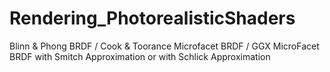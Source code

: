 # Rendering_PhotorealisticShaders
Blinn &amp; Phong BRDF / Cook &amp; Toorance Microfacet BRDF / GGX MicroFacet BRDF with Smitch Approximation or with Schlick Approximation
